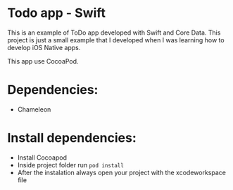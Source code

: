 # Todo app - Swift

This is an example of ToDo app developed with Swift and Core Data.
This project is just a small example that I developed when I was learning
how to develop iOS Native apps.

This app use CocoaPod.

# Dependencies:
 - Chameleon

# Install dependencies:

 - Install Cocoapod
 - Inside project folder run `pod install`
 - After the instalation always open your project with the xcodeworkspace file
